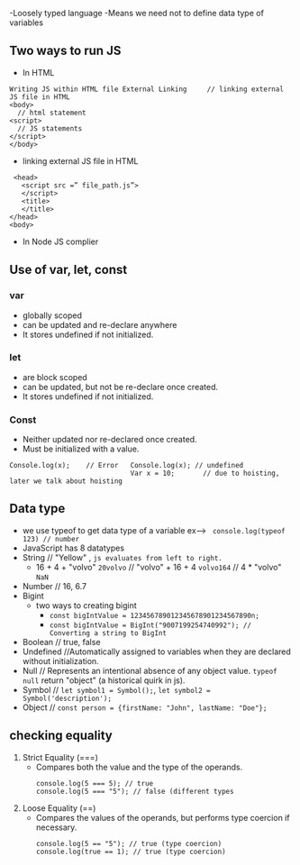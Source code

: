   -Loosely typed language
  -Means we need not to define data type of variables
## Two ways to run JS
  - In HTML
```
Writing JS within HTML file	External Linking     // linking external JS file in HTML 
<body>                      
  // html statement
<script>
  // JS statements
</script>
</body>
```
- linking external JS file in HTML 
```	
 <head>
   <script src =” file_path.js”>
   </script>
   <title>
   </title>
</head>
<body>
```

-	In Node JS complier
## Use of var, let, const
###	var
  -	globally scoped
  -	can be updated and re-declare anywhere
  -	It stores undefined if not initialized.
###	let
  -	are block scoped
  -	can be updated, but not be re-declare once created.
  -	It stores undefined if not initialized.
###	Const
  -	Neither updated nor re-declared once created.
  -	Must be initialized with a value.
```
Console.log(x);    // Error   Console.log(x); // undefined
                              Var x = 10;	    // due to hoisting, later we talk about hoisting	
```
## Data type
  - we use typeof to get data type of a variable ex--> ` console.log(typeof 123) // number`
  - JavaScript has 8 datatypes
  - String       // "Yellow" , `js evaluates from left to right.`
    - 16 + 4 + "volvo" `20volvo` // "volvo" + 16 + 4 `volvo164` // 4 * "volvo" `NaN`
  - Number       // 16, 6.7
  - Bigint
      - two ways to creating bigint
          -  `const bigIntValue = 123456789012345678901234567890n;`
          -  `const bigIntValue = BigInt("9007199254740992"); // Converting a string to BigInt
`
  - Boolean      // true, false
  - Undefined    //Automatically assigned to variables when they are declared without initialization.
  - Null         // Represents an intentional absence of any object value. `typeof null` return "object" (a historical quirk in js).
  - Symbol       // `let symbol1 = Symbol();`, `let symbol2 = Symbol('description');`
  - Object       // `const person = {firstName: "John", lastName: "Doe"};`

## checking equality
  1. Strict Equality (===)
       - Compares both the value and the type of the operands.
         ```
         console.log(5 === 5); // true
         console.log(5 === "5"); // false (different types
         ```
  3. Loose Equality (==)
      - Compares the values of the operands, but performs type coercion if necessary.
        ```
        console.log(5 == "5"); // true (type coercion)
        console.log(true == 1); // true (type coercion)
        ```




















































